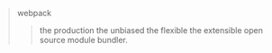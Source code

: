 > webpack
>> the production
>> the unbiased
>> the flexible
>> the extensible
>> open source
module bundler.

 
